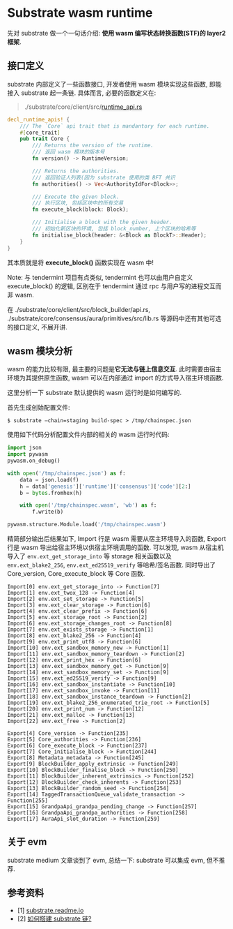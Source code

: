 # Substrate wasm runtime

先对 substrate 做一个一句话介绍: **使用 wasm 编写状态转换函数(STF)的 layer2 框架**.

## 接口定义

substrate 内部定义了一些函数接口, 开发者使用 wasm 模块实现这些函数, 即能接入 substrate 起一条链. 具体而言, 必要的函数定义在:

> ./substrate/core/client/src/[runtime_api.rs](http://runtime_api.rs/)

```rs
decl_runtime_apis! {
    /// The `Core` api trait that is mandantory for each runtime.
    #[core_trait]
    pub trait Core {
        /// Returns the version of the runtime.
        /// 返回 wasm 模块的版本号
        fn version() -> RuntimeVersion;

        /// Returns the authorities.
        /// 返回验证人列表(因为 substrate 使用的类 BFT 共识
        fn authorities() -> Vec<AuthorityIdFor<Block>>;

        /// Execute the given block.
        /// 执行区块, 包括区块中的所有交易
        fn execute_block(block: Block);

        /// Initialise a block with the given header.
        /// 初始化新区块的环境, 包括 block_number, 上个区块的哈希等
        fn initialise_block(header: &<Block as BlockT>::Header);
    }
}
```


其本质就是将 **execute_block()** 函数实现在 wasm 中!

Note: 与 tendermint 项目有点类似, tendermint 也可以由用户自定义 execute_block() 的逻辑, 区别在于 tendermint 通过 rpc 与用户写的进程交互而非 wasm.

在 ./substrate/core/client/src/block_builder/api.rs, ./substrate/core/consensus/aura/primitives/src/lib.rs 等源码中还有其他可选的接口定义, 不展开讲.

## wasm 模块分析

wasm 的能力比较有限, 最主要的问题是**它无法与链上信息交互**. 此时需要由宿主环境为其提供原生函数, wasm 可以在内部通过 import 的方式导入宿主环境函数.

这里分析一下 substrate 默认提供的 wasm 运行时是如何编写的.

首先生成创始配置文件:

```
$ substrate —chain=staging build-spec > /tmp/chainspec.json
```

使用如下代码分析配置文件内部的相关的 wasm 运行时代码:

```py
import json
import pywasm
pywasm.on_debug()

with open('/tmp/chainspec.json') as f:
    data = json.load(f)
    h = data['genesis']['runtime']['consensus']['code'][2:]
    b = bytes.fromhex(h)

    with open('/tmp/chainspec.wasm', 'wb') as f:
        f.write(b)

pywasm.structure.Module.load('/tmp/chainspec.wasm')
```

精简部分输出后结果如下, Import 行是 wasm 需要从宿主环境导入的函数, Export 行是 wasm 导出给宿主环境以供宿主环境调用的函数. 可以发现, wasm 从宿主机导入了 `env.ext_get_storage_into` 等 storage 相关函数以及 `env.ext_blake2_256`, `env.ext_ed25519_verify` 等哈希/签名函数.
同时导出了 Core_version, Core_execute_block 等 Core 函数.

```
Import[0] env.ext_get_storage_into -> Function[7]
Import[1] env.ext_twox_128 -> Function[4]
Import[2] env.ext_set_storage -> Function[5]
Import[3] env.ext_clear_storage -> Function[6]
Import[4] env.ext_clear_prefix -> Function[6]
Import[5] env.ext_storage_root -> Function[2]
Import[6] env.ext_storage_changes_root -> Function[8]
Import[7] env.ext_exists_storage -> Function[1]
Import[8] env.ext_blake2_256 -> Function[4]
Import[9] env.ext_print_utf8 -> Function[6]
Import[10] env.ext_sandbox_memory_new -> Function[1]
Import[11] env.ext_sandbox_memory_teardown -> Function[2]
Import[12] env.ext_print_hex -> Function[6]
Import[13] env.ext_sandbox_memory_get -> Function[9]
Import[14] env.ext_sandbox_memory_set -> Function[9]
Import[15] env.ext_ed25519_verify -> Function[9]
Import[16] env.ext_sandbox_instantiate -> Function[10]
Import[17] env.ext_sandbox_invoke -> Function[11]
Import[18] env.ext_sandbox_instance_teardown -> Function[2]
Import[19] env.ext_blake2_256_enumerated_trie_root -> Function[5]
Import[20] env.ext_print_num -> Function[12]
Import[21] env.ext_malloc -> Function[13]
Import[22] env.ext_free -> Function[2]

Export[4] Core_version -> Function[235]
Export[5] Core_authorities -> Function[236]
Export[6] Core_execute_block -> Function[237]
Export[7] Core_initialise_block -> Function[244]
Export[8] Metadata_metadata -> Function[245]
Export[9] BlockBuilder_apply_extrinsic -> Function[249]
Export[10] BlockBuilder_finalise_block -> Function[250]
Export[11] BlockBuilder_inherent_extrinsics -> Function[252]
Export[12] BlockBuilder_check_inherents -> Function[253]
Export[13] BlockBuilder_random_seed -> Function[254]
Export[14] TaggedTransactionQueue_validate_transaction -> Function[255]
Export[15] GrandpaApi_grandpa_pending_change -> Function[257]
Export[16] GrandpaApi_grandpa_authorities -> Function[258]
Export[17] AuraApi_slot_duration -> Function[259]
```

## 关于 evm

substrate medium 文章谈到了 evm, 总结一下: substrate 可以集成 evm, 但不推荐.

## 参考资料

- [1] [substrate.readme.io](https://substrate.readme.io/docs/glossary)
- [2] [如何搭建 substrate 链?](https://gitlab.com/chrisdcosta/basictest/blob/master/Howto.md)
